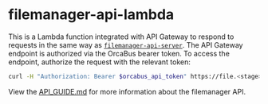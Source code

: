 # filemanager-api-lambda

This is a Lambda function integrated with API Gateway to respond to requests in the same way as [`filemanager-api-server`][filemanager-api-server].
The API Gateway endpoint is authorized via the OrcaBus bearer token. To access the endpoint, authorize the request with
the relevant token:

```sh
curl -H "Authorization: Bearer $orcabus_api_token" https://file.<stage>.umccr.org/api/v1/s3_objects/count
```

View the [API_GUIDE.md][api-guide] for more information about the filemanager API.

[api-guide]: ../docs/API_GUIDE.md
[filemanager-api-server]: ../filemanager-api-server
